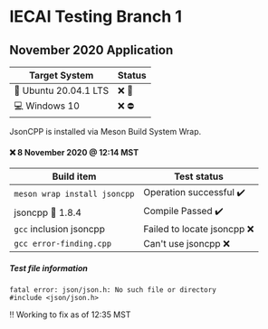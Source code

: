 # IECAI Testing Branch 1
## November 2020 Application

|  Target System  | Status |
|-----------------|--------|
| :penguin: Ubuntu 20.04.1 LTS | :x: :repeat: |
| :computer: Windows 10 | :x: :no_entry: |


JsonCPP is installed via Meson Build System Wrap.

#### :x: 8 November 2020 @ 12:14 MST
|     Build item      |  Test status  |
|---------------------|---------------|
|`meson wrap install jsoncpp`|  Operation successful :heavy_check_mark: |
|   jsoncpp :construction: 1.8.4   |   Compile Passed  :heavy_check_mark:  |
|`gcc` inclusion jsoncpp| Failed to locate jsoncpp :x:  |
|`gcc error-finding.cpp`| Can't use jsoncpp :x:|

##### Test file information
```
fatal error: json/json.h: No such file or directory
#include <json/json.h>
```
:bangbang: Working to fix as of 12:35 MST
